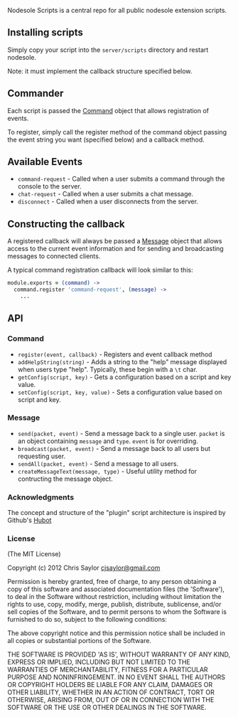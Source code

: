 Nodesole Scripts is a central repo for all public nodesole extension scripts.

## Installing scripts

Simply copy your script into the `server/scripts` directory and restart nodesole.

Note: it must implement the callback structure specified below.

## Commander

Each script is passed the [Command](https://github.com/cjsaylor/nodesole/blob/master/server/src/command.coffee) object that allows registration of events.

To register, simply call the register method of the command object passing the event string you want (specified below) and a callback method.

## Available Events

* `command-request` - Called when a user submits a command through the console to the server.
* `chat-request` - Called when a user submits a chat message.
* `disconnect` - Called when a user disconnects from the server.

## Constructing the callback

A registered callback will always be passed a [Message](https://github.com/cjsaylor/nodesole/blob/master/server/src/message.coffee) object
that allows access to the current event information and for sending and broadcasting messages to connected clients.

A typical command registration callback will look similar to this:

```coffeescript
module.exports = (command) ->
  command.register 'command-request', (message) ->
    ...
```

## API

### Command

* `register(event, callback)` - Registers and event callback method
* `addHelpString(string)` - Adds a string to the "help" message displayed when users type "help".  Typically, these begin with a `\t` char.
* `getConfig(script, key)` - Gets a configuration based on a script and key value.
* `setConfig(script, key, value)` - Sets a configuration value based on script and key.

### Message

* `send(packet, event)` - Send a message back to a single user.  `packet` is an object containing `message` and `type`.  `event` is for overriding.
* `broadcast(packet, event)` - Send a message back to all users but requesting user.
* `sendAll(packet, event)` - Send a message to all users.
* `createMessageText(message, type)` - Useful utility method for contructing the message object.

### Acknowledgments

The concept and structure of the "plugin" script architecture is inspired by Github's [Hubot](http://hubot.github.com/)

### License

(The MIT License)

Copyright (c) 2012 Chris Saylor cjsaylor@gmail.com

Permission is hereby granted, free of charge, to any person obtaining a copy of this software and associated documentation files (the 'Software'), to deal in the Software without restriction, including without limitation the rights to use, copy, modify, merge, publish, distribute, sublicense, and/or sell copies of the Software, and to permit persons to whom the Software is furnished to do so, subject to the following conditions:

The above copyright notice and this permission notice shall be included in all copies or substantial portions of the Software.

THE SOFTWARE IS PROVIDED 'AS IS', WITHOUT WARRANTY OF ANY KIND, EXPRESS OR IMPLIED, INCLUDING BUT NOT LIMITED TO THE WARRANTIES OF MERCHANTABILITY, FITNESS FOR A PARTICULAR PURPOSE AND NONINFRINGEMENT. IN NO EVENT SHALL THE AUTHORS OR COPYRIGHT HOLDERS BE LIABLE FOR ANY CLAIM, DAMAGES OR OTHER LIABILITY, WHETHER IN AN ACTION OF CONTRACT, TORT OR OTHERWISE, ARISING FROM, OUT OF OR IN CONNECTION WITH THE SOFTWARE OR THE USE OR OTHER DEALINGS IN THE SOFTWARE.

